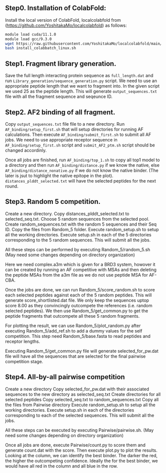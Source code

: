 Step0. Installation of ColabFold:
---------------------------------

Install the local version of ColabFold, localcolabfold from (https://github.com/YoshitakaMo/localcolabfold) as follows:
``` bash
module load cuda/11.1.0
module load gcc/9.3.0
wget https://raw.githubusercontent.com/YoshitakaMo/localcolabfold/main/install_colabbatch_linux.sh
bash install_colabbatch_linux.sh
```
Step1. Fragment library generation.
-----------------------------------

Save the full length interacting protein sequence as ```full_length.dat``` and run ```Library_generation/sequence_generation.py``` script. We need to use an appropriate peptide length that we want to fragment into. In the given script we used 25 as the peptide length. This will generate ```output_sequences.txt``` file with all the fragment sequence and seqeunce ID.

Step2. AF2 binding of all fragment.
-----------------------------------

Copy ```output_sequences.txt``` file file to a new directory. Run ```AF_binding/setup_first.sh``` that will setup directories for running AF calculations. Then execute ```AF_binding/submit_first.sh``` to submit all AF jobs. We need to use appropriate receptor sequence in ```AF_binding/setup_first.sh``` script and ```submit_AF2_ptm.sh``` script should be changed accordinly. 

Once all jobs are finished, run ```AF_binding/top_1.sh``` to copy all top1 model to a directory and then run ```AF_binding/distance.py``` if we know the native, else ```AF_binding/distance_nonative.py``` if we do not know the native binder. (The later is jsut to highlight the native epitope in the plot).<br>
```distances_plddt_selected.txt``` will have the selected peptides for the next round.

Step3. Random 5 competition.
-----------------------------

Create a new directory. 
Copy distances_plddt_selected.txt to selected_seq.txt. 
Choose 5 random sequences from the selected pool. 
Create random_sequences.txt with the random 5 sequences and their Seq ID. 
Copy the files from Random_5 folder. 
Execute random_setup.sh to setup all the working directories.
Execute setup.sh in each of the 5 directories corresponding to the 5 random sequences. This will submit all the jobs.

All these steps can be performed by executing Random_5/random_5.sh (May need some changes depending on directory organization)

Here we need complex.a3m which is given for a BRD3 system, howover it can be created by running an AF competitive with MSAs and then deleting the peptide MSAs from the a3m file as we do not use peptide MSA for AF-CBA. 

Once the jobs are done, we can run Random_5/score_random.sh to score each selected peptides against each of the 5 random peptides. This will generate score_shortlisted.dat file. We only keep the sequences uptop score 8.00 as they convincingly outcompete the references (i.e. random selected peptides). We then use Random_5/get_common.py to get the peptide fragments that outcompete all these 5 random fragments.

For plotting the result, we can use Random_5/plot_random.py after executing Random_5/add_ref.sh to add a dummy values for the self competition. This step need Random_5/base.fasta to read peptides and receptor lengths. 

Executing Random_5/get_common.py file will generate selected_for_pw.dat file will have all the sequences that are selected for the final pairwise competition stage.

Step4. All-by-all pairwise competition
--------------------------------------

Create  a new directory
Copy selected_for_pw.dat with their associated sequences to the new directory as selected_seq.txt
Create directories for all selected peptides
Copy selected_seq.txt to random_sequences.txt 
Copy all the files from Pairwise directory
Execute random_setup.sh to setup all the working directories.
Execute setup.sh in each of the directories corresponding to each of the selected sequences. This will submit all the jobs.

All these steps can be executed by executing Pairwise/pairwise.sh. (May need some changes depending on directory organization)

Once all jobs are done, execute Pairwise/count.py to score them and generate count.dat with the score. Then execute plot.py to plot the results. Looking at the column, we can identify the best binder. The darker the red, the higher the outcompeting confidence. Ideally the for the best binder, we would have all red in the column and all blue in the row. 

